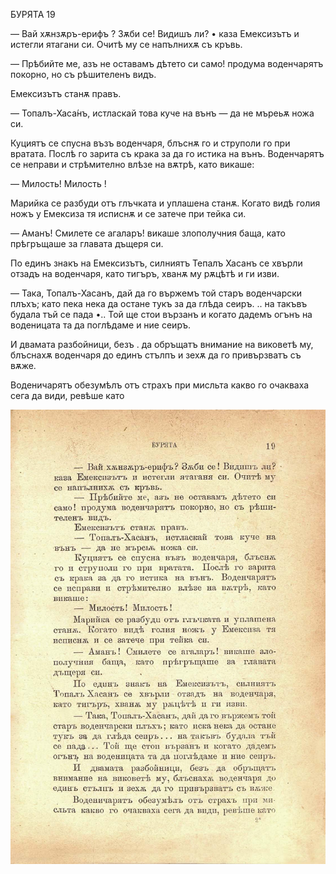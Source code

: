 ﻿БУРЯТА	19

— Вай хѫнзѫръ-ерифъ ? Зѫби се! Видишъ ли? • каза Емексизътъ и истегли ятагани си. Очитѣ му се напълнихѫ съ кръвь.

— Прѣбийте ме, азъ не оставамъ дѣтето си само! продума воденчарятъ покорно, но съ рѣшителенъ видъ.

Емексизътъ станѫ правъ.

— Топалъ-Хаса́нъ, истласкай това куче на вънъ — да не мъреьѫ ножа си.

Куциятъ се спусна възъ воденчаря, блъснѫ го и струполи го при вратата. Послѣ го зарита съ крака за да го истика на вънъ. Воденчарятъ се неправи и стрѣмително влѣзе на вѫтрѣ, като викаше:

— Милость! Милость !

Марийка се разбуди отъ глъчката и уплашена станѫ. Когато видѣ голия ножъ у Емексиза тя исписнѫ и се затече при тейка си.

— Аманъ! Смилете се агаларъ! викаше злополучния баща, като прѣгръщаше за главата дъщеря си.

По единъ знакъ на Емексизътъ, силниятъ Тепалъ Хасанъ се хвърли отзадъ на воденчаря, като тигъръ, хванѫ му рѫцѣтѣ и ги изви.

— Така, Топалъ-Хасанъ, дай да го вържемъ той старъ воденчарски плъхъ; като пека нека да остане тукъ за да глѣда сеиръ. .. на такъвъ будала тъй се пада •.. Той ще стои вързанъ и когато дадемъ огънъ на воденицата та да поглѣдаме и ние сеиръ.

И двамата разбойници, безъ . да обръщатъ внимание на виковетѣ му, блъснахѫ воденчаря до единъ стълпъ и зехѫ да го привързватъ съ вѫже.

Воденичарятъ обезумѣлъ отъ страхъ при мисльта какво го очакваха сега да види, ревѣше като

![original](../images/026.jpg)

